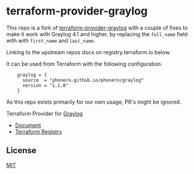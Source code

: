 # terraform-provider-graylog

This repo is a fork of [terraform-provider-graylog](https://github.com/terraform-provider-graylog/terraform-provider-graylog)
with a couple of fixes to make it work with Graylog 4.1 and higher, by replacing the
`full_name` field with with `first_name` and `last_name`.

Linking to the upstream repos docs on registry.terraform.io below.

It can be used from Terraform with the following configuration.
```hcl
    graylog = {
      source  = "phonero.github.io/phonero/graylog"
      version = "1.1.0"
    }
```

As this repo exists primarily for our own usage, PR's might be ignored.

Terraform Provider for [Graylog](https://docs.graylog.org/)

- [Document](https://registry.terraform.io/providers/terraform-provider-graylog/graylog/latest/docs)
- [Terraform Registry](https://registry.terraform.io/providers/terraform-provider-graylog/graylog/latest/docs)
 
## License

[MIT](LICENSE)

